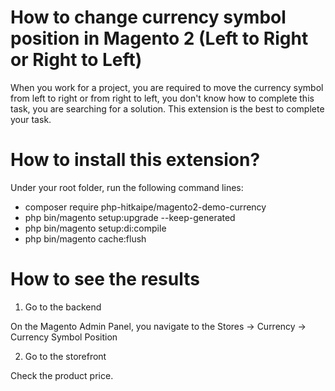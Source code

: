 # How to change currency symbol position in Magento 2 (Left to Right or Right to Left)
When you work for a project, you are required to move the currency symbol from left to right or from right to left, you don't know how to complete this task, you are searching for a solution. This extension is the best to complete your task.

# How to install this extension?

Under your root folder, run the following command lines:

- composer require php-hitkaipe/magento2-demo-currency
- php bin/magento setup:upgrade --keep-generated
- php bin/magento setup:di:compile
- php bin/magento cache:flush

# How to see the results

1. Go to the backend

On the Magento Admin Panel, you navigate to the Stores → Currency → Currency Symbol Position

2. Go to the storefront

Check the product price.
